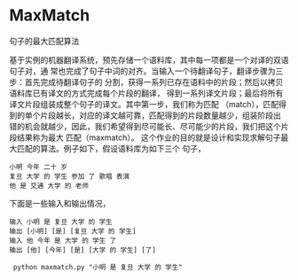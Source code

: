 # MaxMatch
句子的最大匹配算法

基于实例的机器翻译系统，预先存储⼀个语料库，其中每⼀项都是⼀个对译的双语句⼦对，通
常也完成了句⼦中词的对齐。当输⼊⼀个待翻译句⼦，翻译步骤为三步：⾸先完成待翻译句⼦的
分割，获得⼀系列已存在语料中的⽚段；然后以拷贝语料库已有译⽂的⽅式完成每个⽚段的翻译，
得到⼀系列译⽂⽚段；最后将所有译⽂⽚段组装成整个句⼦的译⽂。其中第⼀步，我们称为匹配
（match），匹配得到的单个⽚段越长，对应的译⽂越可靠，匹配得到的⽚段数量越少，组装阶段出
错的机会就越少，因此，我们希望得到尽可能长、尽可能少的⽚段，我们把这个⽚段结果称为最⼤
匹配（maxmatch）。
这个作业的⽬的就是设计和实现求解句⼦最⼤匹配的算法。例⼦如下，假设语料库为如下三个
句⼦，

    ⼩明 今年 ⼆⼗ 岁
    复旦 ⼤学 的 学⽣ 参加 了 歌唱 表演
    他 是 交通 ⼤学 的 ⽼师


下⾯是⼀些输⼊和输出情况，


    输⼊ ⼩明 是 复旦 ⼤学 的 学⽣
    输出 [⼩明] [是] [复旦 ⼤学 的 学⽣]
    输⼊ 他 今年 是 ⼤学 的 学⽣ 了
    输出 [他] [今年] [是] [⼤学 的 学⽣] [了]

```
 python maxmatch.py "⼩明 是 复旦 ⼤学 的 学⽣"

```

